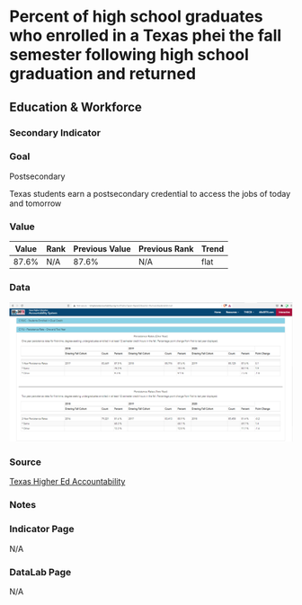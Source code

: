 # Percent of high school graduates who enrolled in a Texas phei the fall semester following high school graduation and returned

## Education & Workforce

### Secondary Indicator

### **Goal**

Postsecondary

Texas students earn a postsecondary credential to access the jobs of today and tomorrow

### Value

|  Value      | Rank        | Previous Value | Previous Rank | Trend | 
| ----------- | ----------- | ----------- | ----------- | -----------|
| 87.6%      |    N/A  |    87.6%  | N/A         | flat       | 

### Data
![Texas Higher Ed Accountability](./retention.PNG)


### Source
[Texas Higher Ed Accountability](http://www.txhigheredaccountability.org/AcctPublic/Measures/ManageMeasures?instTypeID=1)


### Notes

### Indicator Page

N/A

### DataLab Page

N/A